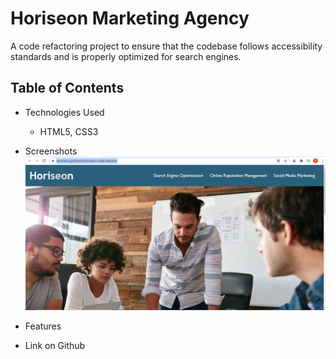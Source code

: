 # Horiseon Marketing Agency

A code refactoring project to ensure that the codebase follows accessibility standards and is properly optimized for search engines.

## Table of Contents

- Technologies Used
  - HTML5, CSS3

- Screenshots
![alt text](https://github.com/TemyTemy/horiseon-code-refactor/blob/main/assets/images/screen-shot1.PNG)

- Features

- Link on Github